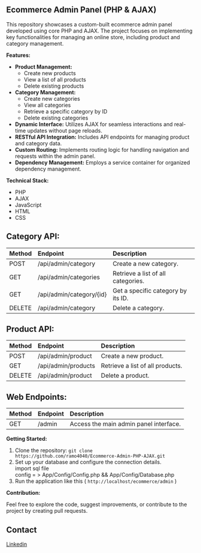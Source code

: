 ## Ecommerce Admin Panel (PHP & AJAX)

This repository showcases a custom-built ecommerce admin panel developed using core PHP and AJAX. The project focuses on implementing key functionalities for managing an online store, including product and category management. 

**Features:**

*   **Product Management:**
    *   Create new products
    *   View a list of all products
    *   Delete existing products
*   **Category Management:**
    *   Create new categories
    *   View all categories
    *   Retrieve a specific category by ID
    *   Delete existing categories
*   **Dynamic Interface:** Utilizes AJAX for seamless interactions and real-time updates without page reloads.
*   **RESTful API Integration:**  Includes API endpoints for managing product and category data.
*   **Custom Routing:** Implements routing logic for handling navigation and requests within the admin panel.
*   **Dependency Management:**  Employs a service container for organized dependency management.

**Technical Stack:**

*   PHP
*   AJAX
*   JavaScript
*   HTML
*   CSS

## Category API:

| Method | Endpoint                | Description                                     |
| :----- | :----------------------- | :---------------------------------------------- |
| POST    | /api/admin/category     | Create a new category.                         |
| GET     | /api/admin/categories    | Retrieve a list of all categories.              |
| GET     | /api/admin/category/{id} | Get a specific category by its ID.              |
| DELETE  | /api/admin/category     | Delete a category.                             |

## Product API:

| Method | Endpoint           | Description                               |
| :----- | :----------------- | :---------------------------------------- |
| POST    | /api/admin/product | Create a new product.                     |
| GET     | /api/admin/products| Retrieve a list of all products.          |
| DELETE  | /api/admin/product | Delete a product.                         |

## Web Endpoints:

| Method | Endpoint | Description                         |
| :----- | :------- | :---------------------------------- |
| GET     | /admin   | Access the main admin panel interface. | 

**Getting Started:**

1.  Clone the repository: `git clone https://github.com/ramo4040/Ecommerce-Admin-PHP-AJAX.git`
2.  Set up your database and configure the connection details. <br>
    import sql file<br>
    config = > App/Config/Config.php && App/Config/Database.php<br>
4.  Run the application like this ( `http://localhost/ecommerce/admin` )

**Contribution:**

Feel free to explore the code, suggest improvements, or contribute to the project by creating pull requests. 

## Contact

<a href="https://www.linkedin.com/in/yassir-rouane/">Linkedin</a>
